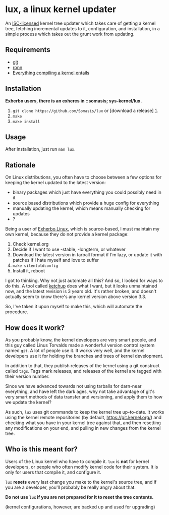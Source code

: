# lux, a linux kernel updater

An [ISC-licensed](LICENSE) kernel tree updater which takes care of getting a kernel tree,
fetching incremental updates to it, configuration, and installation, in a
simple process which takes out the grunt work from updating.

## Requirements
- [git](http://git-scm.com)
- [ronn](https://github.com/rtomayko/ronn)
- [Everything compiling a kernel entails](https://git.kernel.org/cgit/linux/kernel/git/stable/linux-stable.git/tree/Documentation/Changes)

## Installation
**Exherbo users, there is an exheres in ::somasis; sys-kernel/lux.**

1. `git clone https://github.com/Somasis/lux` or [download a release] [1].
2. `make`
3. `make install`

## Usage
After installation, just run `man lux`.

## Rationale
On Linux distributions, you often have to choose between a few options for
keeping the kernel updated to the latest version:
- binary packages which just have everything you could possibly need in it
- source based distributions which provide a huge config for everything
- manually updating the kernel, which means manually checking for updates
- ?

Being a user of [Exherbo Linux](http://www.exherbo.org), which is source-based,
I must maintain my own kernel, because they do not provide a kernel package:

1. Check kernel.org
2. Decide if I want to use -stable, -longterm, or whatever
3. Download the latest version in tarball format if I'm lazy, or update it with
patches if I hate myself and love to suffer
4. `make silentoldconfig`
5. Install it, reboot

I got to thinking. Why not just automate all this? And so, I looked for ways to
do this. A tool called [ketchup](https://github.com/psomas/ketchup) does what
I want, but it looks unmaintained now, and the latest revision is 3 years old.
It's rather broken, and doesn't actually seem to know there's any kernel version
above version 3.3.

So, I've taken it upon myself to make this, which will automate the procedure.

## How does it work?
As you probably know, the kernel developers are very smart people, and this guy
called Linus Torvalds made a wonderful version control system named `git`.
A lot of people use it. It works very well, and the kernel developers use it for
holding the branches and trees of kernel development.

In addition to that, they publish releases of the kernel using a git construct
called `tags`. Tags mark releases, and releases of the kernel are tagged with
their version number.

Since we have advanced towards not using tarballs for darn-near everything, and
have left the dark ages, why not take advantage of git's very smart methods of
data transfer and versioning, and apply them to how we update the kernel?

As such, `lux` uses git commands to keep the kernel tree up-to-date. It works
using the kernel remote repositories (by default, https://git.kernel.org/) and
checking what you have in your kernel tree against that, and then resetting any
modifications on your end, and pulling in new changes from the kernel tree.

## Who is this meant for?
Users of the Linux kernel who have to compile it. `lux` is **not** for kernel
developers, or people who often modify kernel code for their system. It is only
for users that compile it, and configure it.

`lux` **resets** every last change you make to the kernel's source tree, and if you
are a developer, you'll probably be really angry about that.

**Do not use `lux` if you are not prepared for it to reset the tree contents.**

(kernel configurations, however, are backed up and used for upgrading)

[1]: https://github.com/Somasis/lux/releases
